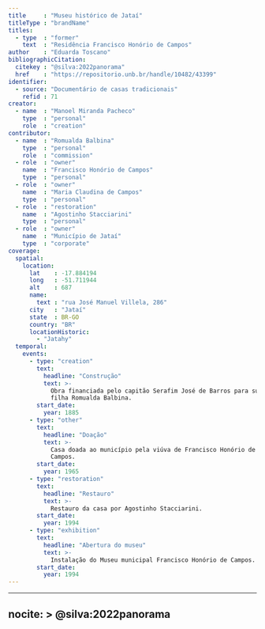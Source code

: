 ```yaml
---
title     : "Museu histórico de Jataí"
titleType : "brandName"
titles:
  - type  : "former"
    text  : "Residência Francisco Honório de Campos"
author    : "Eduarda Toscano"
bibliographicCitation:
  citekey : "@silva:2022panorama"
  href    : "https://repositorio.unb.br/handle/10482/43399"
identifier:
  - source: "Documentário de casas tradicionais"
    refid : 71
creator:
  - name  : "Manoel Miranda Pacheco"
    type  : "personal"
    role  : "creation"
contributor:
  - name  : "Romualda Balbina"
    type  : "personal"
    role  : "commission"
  - role  : "owner"
    name  : "Francisco Honório de Campos"
    type  : "personal"
  - role  : "owner"
    name  : "Maria Claudina de Campos"
    type  : "personal"
  - role  : "restoration"
    name  : "Agostinho Stacciarini"
    type  : "personal"
  - role  : "owner"
    name  : "Município de Jataí"
    type  : "corporate"
coverage:
  spatial:
    location:
      lat    : -17.884194
      long   : -51.711944
      alt    : 687
      name:
        text : "rua José Manuel Villela, 286"
      city   : "Jataí"
      state  : BR-GO
      country: "BR"
      locationHistoric:
        - "Jatahy"
  temporal:
    events:
      - type: "creation"
        text:
          headline: "Construção"
          text: >-
            Obra financiada pelo capitão Serafim José de Barros para sua
            filha Romualda Balbina.
        start_date:
          year: 1885
      - type: "other"
        text:
          headline: "Doação"
          text: >-
            Casa doada ao município pela viúva de Francisco Honório de
            Campos.
        start_date:
          year: 1965
      - type: "restoration"
        text:
          headline: "Restauro"
          text: >-
            Restauro da casa por Agostinho Stacciarini.
        start_date:
          year: 1994
      - type: "exhibition"
        text:
          headline: "Abertura do museu"
          text: >-
            Instalação do Museu municipal Francisco Honório de Campos.
        start_date:
          year: 1994
---
```


---
nocite: >
  @silva:2022panorama
---

